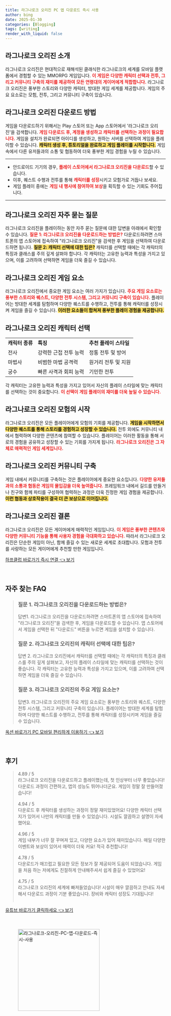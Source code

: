 ```yaml
---
title: 라그나로크 오리진 PC 앱 다운로드 즉시 사용
author: bing
date: 2025-01-30
categories: [Blogging]
tags: [writing]
render_with_liquid: false
---
```



<h2 id='라그나로크_오리진_소개'>라그나로크 오리진 소개</h2>

<p>라그나로크 오리진은 현대적으로 재해석된 클래식한 라그나로크의 세계를 모바일 플랫폼에서 경험할 수 있는 MMORPG 게임입니다. <b><span style="color: #ee2323;">이 게임은 다양한 캐릭터 선택과 전투, 그리고 커뮤니티 구축의 재미를 제공하여 모든 연령대의 게이머에게 적합합니다.</span></b> 라그나로크 오리진은 풍부한 스토리와 다양한 캐릭터, 방대한 게임 세계를 제공합니다. 게임의 주요 요소로는 모험, 전투, 그리고 커뮤니티 구축이 있습니다.</p>

<h2 id='라그나로크_오리진_다운로드_방법'>라그나로크 오리진 다운로드 방법</h2>

<p>게임을 다운로드하기 위해서는 Play 스토어 또는 App 스토어에서 '라그나로크 오리진'을 검색합니다. <b><span style="color: #ee2323;">게임 다운로드 후, 계정을 생성하고 캐릭터를 선택하는 과정이 필요합니다.</span></b> 게임을 설치가 완료되면 아이디를 생성하고, 원하는 서버를 선택하여 게임을 플레이할 수 있습니다. <b><span style="background-color: #ffe066;">캐릭터 생성 후, 튜토리얼을 완료하고 게임 플레이를 시작합니다.</span></b> 게임 속에서 다른 유저들과의 소통 및 협동하여 더욱 풍부한 게임 경험을 누릴 수 있습니다.</p>

<hr />

<ul>
    <li>안드로이드 기기의 경우, <b><span style="color: #ee2323;">플레이 스토어에서 라그나로크 오리진을 다운로드</span></b>할 수 있습니다.</li>
    <li>이후, 퀘스트 수행과 전투를 통해 <b><span style="color: #ee2323;">캐릭터를 성장</span></b>시키고 모험가로 거듭나 보세요.</li>
    <li>게임 플레이 중에는 <b><span style="color: #ee2323;">게임 내 행사에 참여하여 보상</span></b>을 획득할 수 있는 기회도 주어집니다.</li>
</ul>

<hr />

<h2 id='라그나로크_오리진_자주_묻는_질문'>라그나로크 오리진 자주 묻는 질문</h2>

<p>라그나로크 오리진을 플레이하는 동안 자주 묻는 질문에 대한 답변을 아래에서 확인할 수 있습니다. <b><span style="color: #ee2323;">질문 1: 라그나로크 오리진을 다운로드하는 방법은?</span></b> 다운로드하려면 스마트폰의 앱 스토어에 접속하여 "라그나로크 오리진"을 검색한 후 게임을 선택하여 다운로드하면 됩니다. <b><span style="background-color: #ffe066;">질문 2: 캐릭터 선택에 대한 팁은?</span></b> 캐릭터를 선택할 때에는 각 캐릭터의 특징과 클래스를 주의 깊게 살펴야 합니다. 각 캐릭터는 고유한 능력과 특성을 가지고 있으며, 이를 고려하여 선택하면 게임을 더욱 즐길 수 있습니다.</p>

<h2 id='라그나로크_오리진_게임_요소'>라그나로크 오리진 게임 요소</h2>

<p>라그나로크 오리진에서 중요한 게임 요소는 여러 가지가 있습니다. <b><span style="color: #ee2323;">주요 게임 요소로는 풍부한 스토리와 퀘스트, 다양한 전투 시스템, 그리고 커뮤니티 구축이 있습니다.</span></b> 플레이어는 방대한 세계를 탐험하며 다양한 퀘스트를 수행하고, 전투를 통해 캐릭터를 성장시켜 게임을 즐길 수 있습니다. <b><span style="background-color: #ffe066;">이러한 요소들이 합쳐져 풍부한 플레이 경험을 제공합니다.</span></b></p>

<h2 id='라그나로크_오리진_캐릭터_선택'>라그나로크 오리진 캐릭터 선택</h2>

<table>
    <tr>
        <td><b>캐릭터 종류</b></td>
        <td><b>특징</b></td>
        <td><b>추천 플레이 스타일</b></td>
    </tr>
    <tr>
        <td>전사</td>
        <td>강력한 근접 전투 능력</td>
        <td>정통 전투 및 방어</td>
    </tr>
    <tr>
        <td>마법사</td>
        <td>비범한 마법 공격력</td>
        <td>원거리 전투 및 지원</td>
    </tr>
    <tr>
        <td>궁수</td>
        <td>빠른 사격과 회피 능력</td>
        <td>기민한 전투</td>
    </tr>
</table>

<p>각 캐릭터는 고유한 능력과 특성을 가지고 있어서 자신의 플레이 스타일에 맞는 캐릭터를 선택하는 것이 중요합니다. <b><span style="color: #ee2323;">이 선택이 게임 플레이의 재미를 더욱 높일 수 있습니다.</span></b></p>

<h2 id='라그나로크_오리진_모험의_시작'>라그나로크 오리진 모험의 시작</h2>

<p>라그나로크 오리진은 모든 플레이어에게 모험의 기회를 제공합니다. <b><span style="background-color: #ffe066;">게임을 시작하면서 다양한 퀘스트를 통해 스토리를 경험하고 성장할 수 있습니다.</span></b> 전투 외에도 커뮤니티 내에서 협력하며 다양한 콘텐츠에 참여할 수 있습니다. 플레이어는 이러한 활동을 통해 서로의 경험을 공유하고 성장할 수 있는 기회를 가지게 됩니다. <b><span style="color: #ee2323;">라그나로크 오리진은 그 자체로 매력적인 게임 세계입니다.</span></b></p>

<h2 id='라그나로크_오리진_커뮤니티_구축'>라그나로크 오리진 커뮤니티 구축</h2>

<p>게임 내에서 커뮤니티를 구축하는 것은 플레이어에게 중요한 요소입니다. <b><span style="color: #ee2323;">다양한 유저들과의 소통과 협동은 게임의 몰입감을 더욱 높여줍니다.</span></b> 프레임워크 내에서 길드를 만들거나 친구와 함께 파티를 구성하여 협력하는 과정은 더욱 진정한 게임 경험을 제공합니다. <b><span style="background-color: #ffe066;">이런 협동과 상호작용이 결국 더 큰 보상으로 이어집니다.</span></b></p>

<h2 id='라그나로크_오리진_결론'>라그나로크 오리진 결론</h2>

<p>라그나로크 오리진은 모든 게이머에게 매력적인 게임입니다. <b><span style="color: #ee2323;">이 게임은 풍부한 콘텐츠와 다양한 커뮤니티 기능을 통해 사용자 경험을 극대화하고 있습니다.</span></b> 따라서 라그나로크 오리진은 단순한 게임이 아닌, 함께 즐길 수 있는 새로운 세계로 초대합니다. 모험과 전투를 사랑하는 모든 게이머에게 추천할 만한 게임입니다.</p>


<p><a class="click-button" title="하프클럽 바로가기 즉시 연결" href="https://purplelist.github.io/posts/%ED%95%98%ED%94%84%ED%81%B4%EB%9F%BD-%EB%B0%94%EB%A1%9C%EA%B0%80%EA%B8%B0-%EC%A6%89%EC%8B%9C-%EC%97%B0%EA%B2%B0/" rel="dofollow">하프클럽 바로가기 즉시 연결 👈 보기</a></p><br>
<h2 id='자주_찾는_FAQ'>자주 찾는 FAQ</h2>
<div itemscope="" itemtype="https://schema.org/FAQPage"> 
<blockquote> 
<div itemscope="" itemprop="mainEntity" itemtype="https://schema.org/Question"> 
<h3 itemprop="name">질문 1. 라그나로크 오리진을 다운로드하는 방법은?</h3> 
<div itemscope="" itemprop="acceptedAnswer" itemtype="https://schema.org/Answer"> 
<span itemprop="text"> 
<p>답변1. 라그나로크 오리진을 다운로드하려면 스마트폰의 앱 스토어에 접속하여 "라그나로크 오리진"을 검색한 후, 게임을 다운로드할 수 있습니다. 앱 스토어에서 게임을 선택한 뒤 "다운로드" 버튼을 누르면 게임을 설치할 수 있습니다.</p> 
</span> 
</div> 
</div> 
<div itemscope="" itemprop="mainEntity" itemtype="https://schema.org/Question"> 
<h3 itemprop="name">질문 2. 라그나로크 오리진의 캐릭터 선택에 대한 팁은?</h3> 
<div itemscope="" itemprop="acceptedAnswer" itemtype="https://schema.org/Answer"> 
<span itemprop="text"> 
<p>답변 2. 라그나로크 오리진에서 캐릭터를 선택할 때에는 각 캐릭터의 특징과 클래스를 주의 깊게 살펴보고, 자신의 플레이 스타일에 맞는 캐릭터를 선택하는 것이 좋습니다. 각 캐릭터는 고유한 능력과 특성을 가지고 있으며, 이를 고려하여 선택하면 게임을 더욱 즐길 수 있습니다.</p> 
</span> 
</div> 
</div> 
<div itemscope="" itemprop="mainEntity" itemtype="https://schema.org/Question"> 
<h3 itemprop="name">질문 3. 라그나로크 오리진의 주요 게임 요소는?</h3> 
<div itemscope="" itemprop="acceptedAnswer" itemtype="https://schema.org/Answer"> 
<span itemprop="text"> 
<p>답변3. 라그나로크 오리진의 주요 게임 요소로는 풍부한 스토리와 퀘스트, 다양한 전투 시스템, 그리고 커뮤니티 구축이 있습니다. 플레이어는 방대한 세계를 탐험하며 다양한 퀘스트를 수행하고, 전투를 통해 캐릭터를 성장시키며 게임을 즐길 수 있습니다.</p> 
</span> 
</div> 
</div> 
</blockquote> 
</div>
<p><a class="click-button" title="옥션 바로가기 PC 모바일 편리하게 이용하기" href="https://purplelist.github.io/posts/%EC%98%A5%EC%85%98-%EB%B0%94%EB%A1%9C%EA%B0%80%EA%B8%B0-PC-%EB%AA%A8%EB%B0%94%EC%9D%BC-%ED%8E%B8%EB%A6%AC%ED%95%98%EA%B2%8C-%EC%9D%B4%EC%9A%A9%ED%95%98%EA%B8%B0/" rel="dofollow">옥션 바로가기 PC 모바일 편리하게 이용하기 👈 보기</a></p><br>
<h2 id='후기'>후기</h2>
<div itemscope itemtype="https://schema.org/Product">
  <blockquote>
  <div itemprop="review" itemscope itemtype="https://schema.org/Review">
      <div itemprop="reviewRating" itemscope itemtype="https://schema.org/Rating"> <span itemprop="ratingValue">4.89</span> / <span itemprop="bestRating">5</span> </div>
      <span itemprop="reviewBody">라그나로크 오리진을 다운로드하고 플레이했는데, 첫 인상부터 너무 좋았습니다! 다운로드 과정이 간편하고, 앱의 성능도 뛰어나더군요. 게임이 정말 잘 만들어졌습니다!</span>
  </div>
  <br>
  <div itemprop="review" itemscope itemtype="https://schema.org/Review">
      <div itemprop="reviewRating" itemscope itemtype="https://schema.org/Rating"> <span itemprop="ratingValue">4.94</span> / <span itemprop="bestRating">5</span> </div>
      <span itemprop="reviewBody">다운로드 후 캐릭터를 생성하는 과정이 정말 재미있었어요! 다양한 캐릭터 선택지가 있어서 나만의 캐릭터를 만들 수 있었습니다. 시설도 깔끔하고 설명이 자세했어요.</span>
  </div>
  <br>
  <div itemprop="review" itemscope itemtype="https://schema.org/Review">
      <div itemprop="reviewRating" itemscope itemtype="https://schema.org/Rating"> <span itemprop="ratingValue">4.96</span> / <span itemprop="bestRating">5</span> </div>
      <span itemprop="reviewBody">게임 내부가 너무 잘 꾸며져 있고, 다양한 요소가 있어 재미있습니다. 매일 다양한 이벤트와 보상이 있어서 매력이 더욱 커요! 적극 추천합니다!</span>
  </div>
  <br>
  <div itemprop="review" itemscope itemtype="https://schema.org/Review">
      <div itemprop="reviewRating" itemscope itemtype="https://schema.org/Rating"> <span itemprop="ratingValue">4.78</span> / <span itemprop="bestRating">5</span> </div>
      <span itemprop="reviewBody">다운로드가 매끄럽고 필요한 모든 정보가 잘 제공되어 도움이 되었습니다. 게임을 처음 하는 저에게도 친절하게 안내해주셔서 쉽게 즐길 수 있었어요!</span>
  </div>
  <br>
  <div itemprop="review" itemscope itemtype="https://schema.org/Review">
      <div itemprop="reviewRating" itemscope itemtype="https://schema.org/Rating"> <span itemprop="ratingValue">4.75</span> / <span itemprop="bestRating">5</span> </div>
      <span itemprop="reviewBody">라그나로크 오리진의 세계에 빠져들었습니다! 시설이 매우 깔끔하고 안내도 자세해서 다운로드 과정이 기분 좋았습니다. 장비와 캐릭터 성장도 기대됩니다!</span>
  </div>
  <br>
  </blockquote>
</div>
<p><a class="click-button" title="유튜브 바로가기 클릭하세요" href="https://purplelist.github.io/posts/%EC%9C%A0%ED%8A%9C%EB%B8%8C-%EB%B0%94%EB%A1%9C%EA%B0%80%EA%B8%B0-%ED%81%B4%EB%A6%AD%ED%95%98%EC%84%B8%EC%9A%94/" rel="dofollow">유튜브 바로가기 클릭하세요 👈 보기</a></p><br>
<figure class="image"><img src="https://purplelist.github.io/assets/img/thumbnail/라그나로크-오리진-PC-앱-다운로드-즉시-사용.webp" alt="라그나로크-오리진-PC-앱-다운로드-즉시-사용" width="256" height="256"></figure>